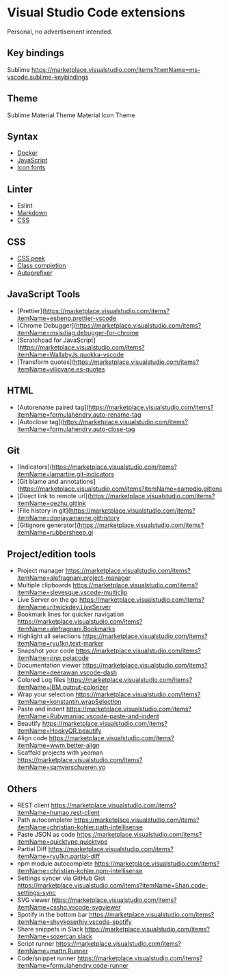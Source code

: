 # Visual Studio Code extensions

Personal, no advertisement intended.

## Key bindings

Sublime https://marketplace.visualstudio.com/items?itemName=ms-vscode.sublime-keybindings

## Theme

Sublime Material Theme
Material Icon Theme

## Syntax

* [Docker](https://marketplace.visualstudio.com/items?itemName=PeterJausovec.vscode-docker)
* [JavaScript](https://marketplace.visualstudio.com/items?itemName=mgmcdermott.vscode-language-babel)
* [Icon fonts](https://marketplace.visualstudio.com/items?itemName=idleberg.icon-fonts)

## Linter

* Eslint
* [Markdown](https://marketplace.visualstudio.com/items?itemName=DavidAnson.vscode-markdownlint)
* [CSS](https://marketplace.visualstudio.com/items?itemName=shinnn.stylelint)

## CSS

* [CSS peek](https://marketplace.visualstudio.com/items?itemName=pranaygp.vscode-css-peek)
* [Class completion](https://marketplace.visualstudio.com/items?itemName=Zignd.html-css-class-completion)
* [Autoprefixer](https://marketplace.visualstudio.com/items?itemName=mrmlnc.vscode-autoprefixer)

## JavaScript Tools

* [Prettier](https://marketplace.visualstudio.com/items?itemName=esbenp.prettier-vscode
* [Chrome Debugger](https://marketplace.visualstudio.com/items?itemName=msjsdiag.debugger-for-chrome
* [Scratchpad for JavaScript](https://marketplace.visualstudio.com/items?itemName=WallabyJs.quokka-vscode
* [Transform quotes](https://marketplace.visualstudio.com/items?itemName=vilicvane.es-quotes

## HTML

* [Autorename paired tag](https://marketplace.visualstudio.com/items?itemName=formulahendry.auto-rename-tag
* [Autoclose tag](https://marketplace.visualstudio.com/items?itemName=formulahendry.auto-close-tag

## Git

* [Indicators](https://marketplace.visualstudio.com/items?itemName=lamartire.git-indicators
* [Git blame and annotations](https://marketplace.visualstudio.com/items?itemName=eamodio.gitlens
* [Direct link to remote url](https://marketplace.visualstudio.com/items?itemName=qezhu.gitlink
* [File history in git](https://marketplace.visualstudio.com/items?itemName=donjayamanne.githistory
* [Gitignore generator](https://marketplace.visualstudio.com/items?itemName=rubbersheep.gi

## Project/edition tools

* Project manager https://marketplace.visualstudio.com/items?itemName=alefragnani.project-manager
* Multiple clipboards https://marketplace.visualstudio.com/items?itemName=slevesque.vscode-multiclip
* Live Server on the go https://marketplace.visualstudio.com/items?itemName=ritwickdey.LiveServer
* Bookmark lines for quicker navigation https://marketplace.visualstudio.com/items?itemName=alefragnani.Bookmarks
* Highlight all selections https://marketplace.visualstudio.com/items?itemName=ryu1kn.text-marker
* Snapshot your code https://marketplace.visualstudio.com/items?itemName=pnp.polacode
* Documentation viewer https://marketplace.visualstudio.com/items?itemName=deerawan.vscode-dash
* Colored Log files https://marketplace.visualstudio.com/items?itemName=IBM.output-colorizer
* Wrap your selection https://marketplace.visualstudio.com/items?itemName=konstantin.wrapSelection
* Paste and indent https://marketplace.visualstudio.com/items?itemName=Rubymaniac.vscode-paste-and-indent
* Beautify https://marketplace.visualstudio.com/items?itemName=HookyQR.beautify
* Align code https://marketplace.visualstudio.com/items?itemName=wwm.better-align
* Scaffold projects with yeoman https://marketplace.visualstudio.com/items?itemName=samverschueren.yo

## Others

* REST client https://marketplace.visualstudio.com/items?itemName=humao.rest-client
* Path autocompleter https://marketplace.visualstudio.com/items?itemName=christian-kohler.path-intellisense
* Paste JSON as code https://marketplace.visualstudio.com/items?itemName=quicktype.quicktype
* Partial Diff https://marketplace.visualstudio.com/items?itemName=ryu1kn.partial-diff
* npm module autocomplete https://marketplace.visualstudio.com/items?itemName=christian-kohler.npm-intellisense
* Settings syncer via GitHub Gist https://marketplace.visualstudio.com/items?itemName=Shan.code-settings-sync
* SVG viewer https://marketplace.visualstudio.com/items?itemName=cssho.vscode-svgviewer
* Spotify in the bottom bar https://marketplace.visualstudio.com/items?itemName=shyykoserhiy.vscode-spotify
* Share snippets in Slack https://marketplace.visualstudio.com/items?itemName=sozercan.slack
* Script runner https://marketplace.visualstudio.com/items?itemName=mattn.Runner
* Code/snippet runner https://marketplace.visualstudio.com/items?itemName=formulahendry.code-runner


